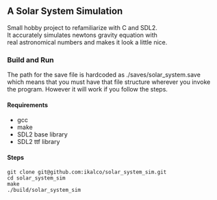 ## A Solar System Simulation

Small hobby project to refamiliarize with C and SDL2. \
It accurately simulates newtons gravity equation with \
real astronomical numbers and makes it look a little nice.

### Build and Run

The path for the save file is hardcoded as ./saves/solar_system.save \
which means that you must have that file structure wherever you invoke \
the program. However it will work if you follow the steps.

#### Requirements
- gcc
- make
- SDL2 base library
- SDL2 ttf library

#### Steps
```
git clone git@github.com:ikalco/solar_system_sim.git
cd solar_system_sim
make
./build/solar_system_sim
```
